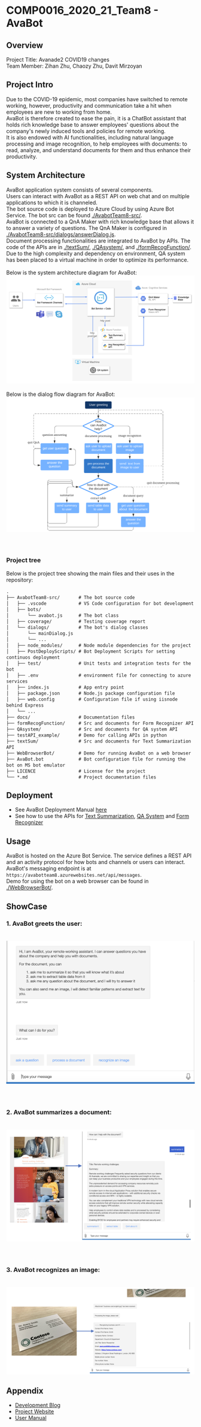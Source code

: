 # COMP0016_2020_21_Team8 - AvaBot

## Overview

Project Title: Avanade2 COVID19 changes</br>
Team Member: Zihan Zhu, Chaozy Zhu, Davit Mirzoyan

## Project Intro

Due to the COVID-19 epidemic, most companies have switched to remote working, however, productivity and communication take a hit when employees are new to working from home.<br>
AvaBot is therefore created to ease the pain, it is a ChatBot assistant that holds rich knowledge base to answer employees' questions about the company's newly induced tools and policies for remote working.<br>
It is also endowed with AI functionalities, including natural language processing and image recognition, to help employees with documents: to read, analyze, and understand documents for them and thus enhance their productivity.

## System Architecture

AvaBot application system consists of several components. <br>
Users can interact with AvaBot as a REST API on web chat and on multiple applications to which it is channeled.<br>
The bot source code is deployed to Azure Cloud by using Azure Bot Service. The bot src can be found [./AvabotTeam8-src/](./AvabotTeam8-src).
<br>
AvaBot is connected to a QnA Maker with rich knowledge base that allows it to answer a variety of questions. The QnA Maker is configured in [./AvabotTeam8-src/dialogs/answerDialog.js](./AvabotTeam8-src/dialogs/answerDialog.js).<br>
Document processing functionalities are integrated to AvaBot by APIs. The code of the APIs are in [./textSum/](./textSum), [./QAsystem/](./QAsystem), and [./formRecogFunction/](./formRecogFunction). <br>
Due to the high complexity and dependency on environment, QA system has been placed to a virtual machine in order to optimize its performance.<br><br>
Below is the system architecture diagram for AvaBot:
![System Architecture Diagram](./docs/arch.png)
<br><br>Below is the dialog flow diagram for AvaBot:
![Flow Diagram](./docs/dialog1.png)

### <br><br>Project tree

Below is the project tree showing the main files and their uses in the repository:

```
.
├── AvabotTeam8-src/       # The bot source code
│   ├── .vscode            # VS Code configuration for bot development
│   ├── bots/
│       └── avabot.js      # The bot class
│   ├── coverage/          # Testing coverage report
│   └── dialogs/           # The bot's dialog classes
│       └── mainDialog.js
│       └── ...
│   ├── node_modules/      # Node module dependencies for the project
│   ├── PostDeployScripts/ # Bot Deployment Scripts for setting continuos deployment
│   ├── test/              # Unit tests and integration tests for the bot
│   ├── .env               # environment file for connecting to azure services
│   ├── index.js           # App entry point
│   ├── package.json       # Node.js package configuration file
│   ├── web.config         # Configuration file if using iisnode behind Express
│   └── ...
├── docs/                  # Documentation files
├── formRecogFunction/     # Src and documents for Form Recognizer API
├── QAsystem/              # Src and documents for QA system API
├── testAPI_example/       # Demo for calling APIs in python
├── textSum/               # Src and documents for Text Summarization API
├── WebBrowserBot/         # Demo for running AvaBot on a web browser
├── AvaBot.bot             # Bot configuration file for running the bot on MS bot emulator
├── LICENCE                # License for the project
└── *.md                   # Project documentation files
```

## Deployment

- See AvaBot Deployment Manual [here](./AvabotTeam8-src/README.md)
- See how to use the APIs for [Text Summarization](./textSum/README.md), [QA System](./QAsystem/README.md) and [Form Recognizer](./formRecogFunction/README.md)

## Usage

AvaBot is hosted on the Azure Bot Service. The service defines a REST API and an activity protocol for how bots and channels or users can interact. AvaBot's messaging endpoint is at `https://avabotteam8.azurewebsites.net/api/messages`.<br>
Demo for using the bot on a web browser can be found in [./WebBrowserBot/](./WebBrowserBot).

## ShowCase

### 1. AvaBot greets the user:<br><br>

![Sample one](./docs/sample1.png)<br>

### <br><br>2. AvaBot summarizes a document:<br><br>

![Sample two](./docs/sample4.png)<br>

### <br><br>3. AvaBot recognizes an image:<br><br>

![Sample three](./docs/sample5.png)

## Appendix

- [Development Blog](https://chaozyhaha.wordpress.com/blog/)
- [Project Website](http://students.cs.ucl.ac.uk/2020/group8/index.html)
- [User Manual](http://students.cs.ucl.ac.uk/2020/group8/usermn.html)
